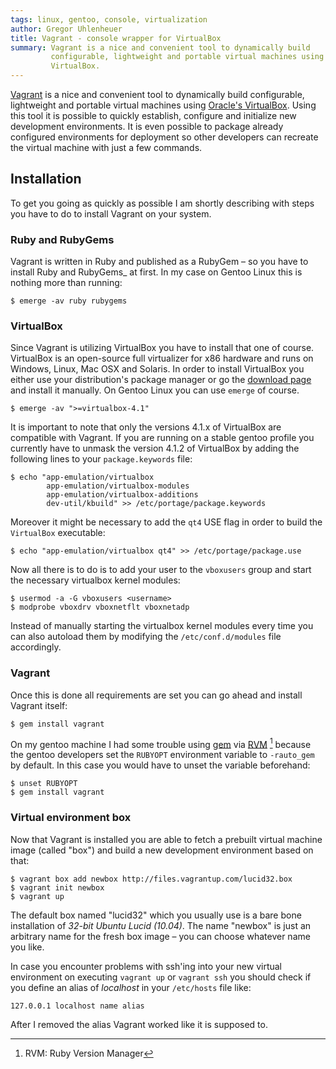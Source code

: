 ```yaml
---
tags: linux, gentoo, console, virtualization
author: Gregor Uhlenheuer
title: Vagrant - console wrapper for VirtualBox
summary: Vagrant is a nice and convenient tool to dynamically build
         configurable, lightweight and portable virtual machines using Oracle's
         VirtualBox.
---
```

[Vagrant][1] is a nice and convenient tool to dynamically build configurable,
lightweight and portable virtual machines using [Oracle's VirtualBox][2]. Using
this tool it is possible to quickly establish, configure and initialize new
development environments. It is even possible to package already configured
environments for deployment so other developers can recreate the virtual
machine with just a few commands.

## Installation

To get you going as quickly as possible I am shortly describing with steps you
have to do to install Vagrant on your system.

### Ruby and RubyGems

Vagrant is written in Ruby and published as a RubyGem – so you have to install
Ruby and RubyGems_ at first. In my case on Gentoo Linux this is nothing more
than running:

    $ emerge -av ruby rubygems

### VirtualBox

Since Vagrant is utilizing VirtualBox you have to install that one of course.
VirtualBox is an open-source full virtualizer for x86 hardware and runs on
Windows, Linux, Mac OSX and Solaris. In order to install VirtualBox you either
use your distribution's package manager or go the [download page][3] and install
it manually. On Gentoo Linux you can use `emerge` of course.

    $ emerge -av ">=virtualbox-4.1"

It is important to note that only the versions 4.1.x of VirtualBox are
compatible with Vagrant. If you are running on a stable gentoo profile you
currently have to unmask the version 4.1.2 of VirtualBox by adding the
following lines to your `package.keywords` file:

    $ echo "app-emulation/virtualbox
            app-emulation/virtualbox-modules
            app-emulation/virtualbox-additions
            dev-util/kbuild" >> /etc/portage/package.keywords

Moreover it might be necessary to add the `qt4` USE flag in order to build
the `VirtualBox` executable:

    $ echo "app-emulation/virtualbox qt4" >> /etc/portage/package.use

Now all there is to do is to add your user to the `vboxusers` group and start
the necessary virtualbox kernel modules:

    $ usermod -a -G vboxusers <username>
    $ modprobe vboxdrv vboxnetflt vboxnetadp

Instead of manually starting the virtualbox kernel modules every time you can
also autoload them by modifying the `/etc/conf.d/modules` file accordingly.

### Vagrant

Once this is done all requirements are set you can go ahead and install Vagrant
itself:

    $ gem install vagrant

On my gentoo machine I had some trouble using [gem][4] via [RVM][5] [^1] because the
gentoo developers set the `RUBYOPT` environment variable to `-rauto_gem` by
default. In this case you would have to unset the variable beforehand:

    $ unset RUBYOPT
    $ gem install vagrant

### Virtual environment box

Now that Vagrant is installed you are able to fetch a prebuilt virtual machine
image (called "box") and build a new development environment based on that:

    $ vagrant box add newbox http://files.vagrantup.com/lucid32.box
    $ vagrant init newbox
    $ vagrant up

The default box named "lucid32" which you usually use is a bare bone
installation of *32-bit Ubuntu Lucid (10.04)*. The name "newbox" is just an
arbitrary name for the fresh box image – you can choose whatever name you like.

In case you encounter problems with ssh'ing into your new virtual environment
on executing `vagrant up` or `vagrant ssh` you should check if you define an
alias of *localhost* in your `/etc/hosts` file like:

    127.0.0.1 localhost name alias

After I removed the alias Vagrant worked like it is supposed to.

[^1]: RVM: Ruby Version Manager

[1]: http://vagrantup.com
[2]: http://virtualbox.org
[3]: http://virtualbox.org/wiki/Downloads
[4]: http://rubygems.org
[5]: http://beginrescueend.com
